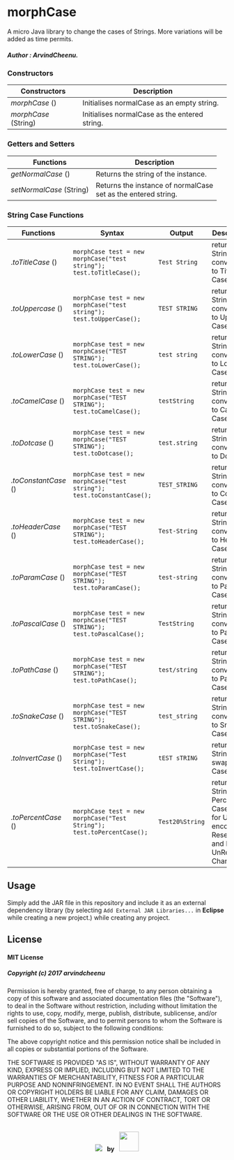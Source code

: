 # morphCase
A micro Java library to change the cases of Strings. More variations will be added as time permits.
##### Author : ArvindCheenu.

### Constructors

| Constructors | Description |
--- | --- |
*morphCase* ()  | Initialises normalCase as an empty string.
*morphCase* (String)  | Initialises normalCase as the entered string.

### Getters and Setters

| Functions | Description |
--- | --- |
*getNormalCase* ()  | Returns the string of the instance.
*setNormalCase* (String)  | Returns the instance of normalCase<br/>set as the entered string.

### String Case Functions

| Functions | Syntax | Output | Description |
--- | --- | --- | --- | 
.*toTitleCase* () | ```morphCase test = new morphCase("test string");   test.toTitleCase();```|`Test String`| returns String converted to Title Case.
.*toUppercase* () | ```morphCase test = new morphCase("test string");   test.toUpperCase();```|`TEST STRING`| returns String converted to Upper Case.
.*toLowerCase* () | ```morphCase test = new morphCase("TEST STRING");   test.toLowerCase();```|`test string`| returns String converted to Lower Case.
.*toCamelCase* () | ```morphCase test = new morphCase("TEST STRING");   test.toCamelCase();```|`testString`| returns String converted to Camel Case.
.*toDotcase* () | ```morphCase test = new morphCase("TEST STRING");   test.toDotcase();```|`test.string`| returns String converted to Dot Case.
.*toConstantCase* () | ```morphCase test = new morphCase("test string");   test.toConstantCase();```|`TEST_STRING`| returns String converted to Constant Case.
.*toHeaderCase* () | ```morphCase test = new morphCase("TEST STRING");   test.toHeaderCase();```|`Test-String`| returns String converted to Header Case.
.*toParamCase* () | ```morphCase test = new morphCase("TEST STRING");   test.toParamCase();```|`test-string`| returns String converted to Param Case.
.*toPascalCase* () | ```morphCase test = new morphCase("TEST STRING");   test.toPascalCase();```|`TestString`| returns String converted to Pascal Case.
.*toPathCase* () | ```morphCase test = new morphCase("TEST STRING");   test.toPathCase();```|`test/string`| returns String converted to Path Case.
.*toSnakeCase* () | ```morphCase test = new morphCase("TEST STRING");   test.toSnakeCase();```|`test_string`| returns String converted to Snake Case.
.*toInvertCase* () |  ```morphCase test = new morphCase("Test String");   test.toInvertCase();```|`tEST sTRING`| returns String with swapped Case.
.*toPercentCase* () |  ```morphCase test = new morphCase("Test String");   test.toPercentCase();```|`Test20%String`| returns String with Percent Case, used for URL encoding of Reserved and Non-UnReserved Characters.

## Usage 

Simply add the JAR file in this repository and include it as an external dependency library (by selecting `Add External JAR Libraries...` in **Eclipse** while creating a new project.) while creating any project.

## License

#### MIT License

##### *Copyright (c) 2017 arvindcheenu*

Permission is hereby granted, free of charge, to any person obtaining a copy
of this software and associated documentation files (the "Software"), to deal
in the Software without restriction, including without limitation the rights
to use, copy, modify, merge, publish, distribute, sublicense, and/or sell
copies of the Software, and to permit persons to whom the Software is
furnished to do so, subject to the following conditions:

The above copyright notice and this permission notice shall be included in all
copies or substantial portions of the Software.

THE SOFTWARE IS PROVIDED "AS IS", WITHOUT WARRANTY OF ANY KIND, EXPRESS OR
IMPLIED, INCLUDING BUT NOT LIMITED TO THE WARRANTIES OF MERCHANTABILITY,
FITNESS FOR A PARTICULAR PURPOSE AND NONINFRINGEMENT. IN NO EVENT SHALL THE
AUTHORS OR COPYRIGHT HOLDERS BE LIABLE FOR ANY CLAIM, DAMAGES OR OTHER
LIABILITY, WHETHER IN AN ACTION OF CONTRACT, TORT OR OTHERWISE, ARISING FROM,
OUT OF OR IN CONNECTION WITH THE SOFTWARE OR THE USE OR OTHER DEALINGS IN THE
SOFTWARE.

<p align="center"> 
<br/>
<img style="padding-top:15px;" src="http://forthebadge.com/badges/built-with-swag.svg"/>
  <span style="font-weight:bold;">&nbsp;&nbsp;by&nbsp;&nbsp;</span>
<img src="https://avatars1.githubusercontent.com/u/13925213?s=460&v=4" width="45px" height="45px"/>
<br/>
</p>
